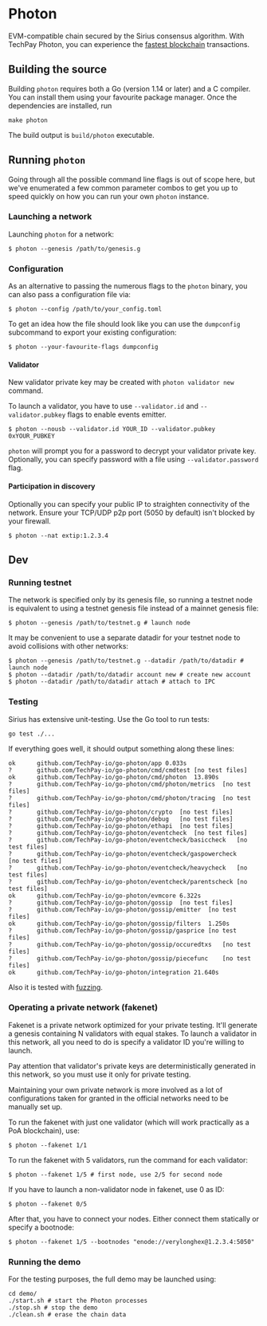 # Photon 

EVM-compatible chain secured by the Sirius consensus algorithm.
With TechPay Photon, you can experience the [fastest blockchain](https://www.techpay.io/fastest-blockchain) transactions.

## Building the source

Building `photon` requires both a Go (version 1.14 or later) and a C compiler. You can install
them using your favourite package manager. Once the dependencies are installed, run

```shell
make photon
```
The build output is ```build/photon``` executable.

## Running `photon`

Going through all the possible command line flags is out of scope here,
but we've enumerated a few common parameter combos to get you up to speed quickly
on how you can run your own `photon` instance.

### Launching a network

Launching `photon` for a network:

```shell
$ photon --genesis /path/to/genesis.g
```

### Configuration

As an alternative to passing the numerous flags to the `photon` binary, you can also pass a
configuration file via:

```shell
$ photon --config /path/to/your_config.toml
```

To get an idea how the file should look like you can use the `dumpconfig` subcommand to
export your existing configuration:

```shell
$ photon --your-favourite-flags dumpconfig
```

#### Validator

New validator private key may be created with `photon validator new` command.

To launch a validator, you have to use `--validator.id` and `--validator.pubkey` flags to enable events emitter.

```shell
$ photon --nousb --validator.id YOUR_ID --validator.pubkey 0xYOUR_PUBKEY
```

`photon` will prompt you for a password to decrypt your validator private key. Optionally, you can
specify password with a file using `--validator.password` flag.

#### Participation in discovery

Optionally you can specify your public IP to straighten connectivity of the network.
Ensure your TCP/UDP p2p port (5050 by default) isn't blocked by your firewall.

```shell
$ photon --nat extip:1.2.3.4
```

## Dev

### Running testnet

The network is specified only by its genesis file, so running a testnet node is equivalent to
using a testnet genesis file instead of a mainnet genesis file:
```shell
$ photon --genesis /path/to/testnet.g # launch node
```

It may be convenient to use a separate datadir for your testnet node to avoid collisions with other networks:
```shell
$ photon --genesis /path/to/testnet.g --datadir /path/to/datadir # launch node
$ photon --datadir /path/to/datadir account new # create new account
$ photon --datadir /path/to/datadir attach # attach to IPC
```

### Testing

Sirius has extensive unit-testing. Use the Go tool to run tests:
```shell
go test ./...
```

If everything goes well, it should output something along these lines:
```
ok  	github.com/TechPay-io/go-photon/app	0.033s
?   	github.com/TechPay-io/go-photon/cmd/cmdtest	[no test files]
ok  	github.com/TechPay-io/go-photon/cmd/photon	13.890s
?   	github.com/TechPay-io/go-photon/cmd/photon/metrics	[no test files]
?   	github.com/TechPay-io/go-photon/cmd/photon/tracing	[no test files]
?   	github.com/TechPay-io/go-photon/crypto	[no test files]
?   	github.com/TechPay-io/go-photon/debug	[no test files]
?   	github.com/TechPay-io/go-photon/ethapi	[no test files]
?   	github.com/TechPay-io/go-photon/eventcheck	[no test files]
?   	github.com/TechPay-io/go-photon/eventcheck/basiccheck	[no test files]
?   	github.com/TechPay-io/go-photon/eventcheck/gaspowercheck	[no test files]
?   	github.com/TechPay-io/go-photon/eventcheck/heavycheck	[no test files]
?   	github.com/TechPay-io/go-photon/eventcheck/parentscheck	[no test files]
ok  	github.com/TechPay-io/go-photon/evmcore	6.322s
?   	github.com/TechPay-io/go-photon/gossip	[no test files]
?   	github.com/TechPay-io/go-photon/gossip/emitter	[no test files]
ok  	github.com/TechPay-io/go-photon/gossip/filters	1.250s
?   	github.com/TechPay-io/go-photon/gossip/gasprice	[no test files]
?   	github.com/TechPay-io/go-photon/gossip/occuredtxs	[no test files]
?   	github.com/TechPay-io/go-photon/gossip/piecefunc	[no test files]
ok  	github.com/TechPay-io/go-photon/integration	21.640s
```

Also it is tested with [fuzzing](./FUZZING.md).


### Operating a private network (fakenet)

Fakenet is a private network optimized for your private testing.
It'll generate a genesis containing N validators with equal stakes.
To launch a validator in this network, all you need to do is specify a validator ID you're willing to launch.

Pay attention that validator's private keys are deterministically generated in this network, so you must use it only for private testing.

Maintaining your own private network is more involved as a lot of configurations taken for
granted in the official networks need to be manually set up.

To run the fakenet with just one validator (which will work practically as a PoA blockchain), use:
```shell
$ photon --fakenet 1/1
```

To run the fakenet with 5 validators, run the command for each validator:
```shell
$ photon --fakenet 1/5 # first node, use 2/5 for second node
```

If you have to launch a non-validator node in fakenet, use 0 as ID:
```shell
$ photon --fakenet 0/5
```

After that, you have to connect your nodes. Either connect them statically or specify a bootnode:
```shell
$ photon --fakenet 1/5 --bootnodes "enode://verylonghex@1.2.3.4:5050"
```

### Running the demo

For the testing purposes, the full demo may be launched using:
```shell
cd demo/
./start.sh # start the Photon processes
./stop.sh # stop the demo
./clean.sh # erase the chain data
```
